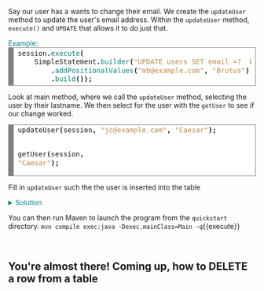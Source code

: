 Say our user has a wants to change their email. We create the `updateUser` method to update the user's email address. Within the `updateUser` method, `execute()` and `UPDATE` that allows it to do just that.

<summary style="color:teal">Example:</summary>
<div style="background: #ffffff; overflow:auto;width:auto;border:solid gray;border-width:.1em .1em .1em .8em;padding:.2em .6em;"><pre style="margin: 0; line-height: 125%">session<span style="font-weight: bold">.</span><span style="color: #008080">execute</span><span style="font-weight: bold">(</span>
    SimpleStatement<span style="font-weight: bold">.</span><span style="color: #008080">builder</span><span style="font-weight: bold">(</span><span style="color: #bb8844">&quot;UPDATE users SET email =?  WHERE lastname =? &quot;</span><span style="font-weight: bold">)</span>
        <span style="font-weight: bold">.</span><span style="color: #008080">addPositionalValues</span><span style="font-weight: bold">(</span><span style="color: #bb8844">&quot;mb@example.com&quot;</span><span style="font-weight: bold">,</span> <span style="color: #bb8844">&quot;Brutus&quot;</span><span style="font-weight: bold">)</span>
        <span style="font-weight: bold">.</span><span style="color: #008080">build</span><span style="font-weight: bold">());</span>
</pre></div>


Look at main method, where we call the `updateUser` method, selecting the user by their lastname. We then select for the user with the `getUser` to see if our change worked.
<div style="background: #ffffff; overflow:auto;width:auto;border:solid gray;border-width:.1em .1em .1em .8em;padding:.2em .6em;"><pre style="margin: 0; line-height: 125%">updateUser<span style="font-weight: bold">(</span>session<span style="font-weight: bold">,</span> <span style="color: #bb8844">&quot;jc@example.com&quot;</span><span style="font-weight: bold">,</span> <span style="color: #bb8844">&quot;Caesar&quot;</span><span style="font-weight: bold">);</span>

getUser<span style="font-weight: bold">(</span>session<span style="font-weight: bold">,</span> <span style="color: #bb8844">&quot;Caesar&quot;</span><span style="font-weight: bold">);</span>
</pre></div>

Fill in `updateUser` such the the user is inserted into the table
<details>
  <summary style="color:teal">Solution</summary>
<div style="background: #ffffff; overflow:auto;width:auto;border:solid gray;border-width:.1em .1em .1em .8em;padding:.2em .6em;"><pre class="file" data-target="clipboard" style="margin: 0; line-height: 125%">  session<span style="font-weight: bold">.</span><span style="color: #008080">execute</span><span style="font-weight: bold">(</span>
      SimpleStatement<span style="font-weight: bold">.</span><span style="color: #008080">builder</span><span style="font-weight: bold">(</span><span style="color: #bb8844">&quot;UPDATE users SET email =?  WHERE lastname =? &quot;</span><span style="font-weight: bold">)</span>
          <span style="font-weight: bold">.</span><span style="color: #008080">addPositionalValues</span><span style="font-weight: bold">(</span>email<span style="font-weight: bold">,</span> lastname<span style="font-weight: bold">)</span>
          <span style="font-weight: bold">.</span><span style="color: #008080">build</span><span style="font-weight: bold">());</span>
</pre></div>      
</details>

You can then run Maven to launch the program from the `quickstart` directory.
`mvn compile exec:java -Dexec.mainClass=Main -q`{{execute}}  

</br>

## You're almost there! Coming up, how to DELETE a row from a table

